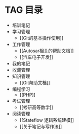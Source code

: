 
# TAG  目录





* 培训笔记
* 学习管理
  * [[Git的基本操作使用]]
* 工作管理
  * [[Autosar相关的帮助文档]]
  * [[汽车电子开发]]
* 我的笔记
* 收藏管理
* 知识管理
  * [[Git帮助文档]]
* 编程学习
  * [[PHP]]
* 考试管理
  * [[考研高等数学]]
* 阅读管理
  * [[Stateflow 逻辑系统建模]]
  * [[关于笔记与写作法]]
  